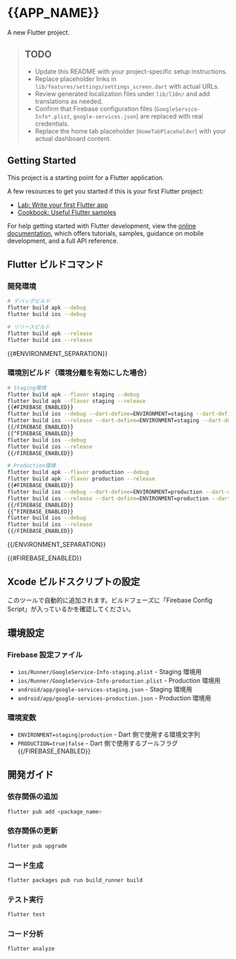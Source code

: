 # {{APP_NAME}}

A new Flutter project.

> ## TODO
> - Update this README with your project-specific setup instructions.
> - Replace placeholder links in `lib/features/settings/settings_screen.dart` with actual URLs.
> - Review generated localization files under `lib/l10n/` and add translations as needed.
> - Confirm that Firebase configuration files (`GoogleService-Info*.plist`, `google-services.json`) are replaced with real credentials.
> - Replace the home tab placeholder (`HomeTabPlaceholder`) with your actual dashboard content.

## Getting Started

This project is a starting point for a Flutter application.

A few resources to get you started if this is your first Flutter project:

- [Lab: Write your first Flutter app](https://docs.flutter.dev/get-started/codelab)
- [Cookbook: Useful Flutter samples](https://docs.flutter.dev/cookbook)

For help getting started with Flutter development, view the
[online documentation](https://docs.flutter.dev/), which offers tutorials,
samples, guidance on mobile development, and a full API reference.

## Flutter ビルドコマンド

### 開発環境

```bash
# デバッグビルド
flutter build apk --debug
flutter build ios --debug

# リリースビルド
flutter build apk --release
flutter build ios --release
```

{{#ENVIRONMENT_SEPARATION}}

### 環境別ビルド（環境分離を有効にした場合）

```bash
# Staging環境
flutter build apk --flavor staging --debug
flutter build apk --flavor staging --release
{{#FIREBASE_ENABLED}}
flutter build ios --debug --dart-define=ENVIRONMENT=staging --dart-define=PRODUCTION=false
flutter build ios --release --dart-define=ENVIRONMENT=staging --dart-define=PRODUCTION=false
{{/FIREBASE_ENABLED}}
{{^FIREBASE_ENABLED}}
flutter build ios --debug
flutter build ios --release
{{/FIREBASE_ENABLED}}

# Production環境
flutter build apk --flavor production --debug
flutter build apk --flavor production --release
{{#FIREBASE_ENABLED}}
flutter build ios --debug --dart-define=ENVIRONMENT=production --dart-define=PRODUCTION=true
flutter build ios --release --dart-define=ENVIRONMENT=production --dart-define=PRODUCTION=true
{{/FIREBASE_ENABLED}}
{{^FIREBASE_ENABLED}}
flutter build ios --debug
flutter build ios --release
{{/FIREBASE_ENABLED}}
```

{{/ENVIRONMENT_SEPARATION}}

{{#FIREBASE_ENABLED}}

## Xcode ビルドスクリプトの設定

このツールで自動的に追加されます。ビルドフェーズに「Firebase Config Script」が入っているかを確認してください。

## 環境設定

### Firebase 設定ファイル

- `ios/Runner/GoogleService-Info-staging.plist` - Staging 環境用
- `ios/Runner/GoogleService-Info-production.plist` - Production 環境用
- `android/app/google-services-staging.json` - Staging 環境用
- `android/app/google-services-production.json` - Production 環境用

### 環境変数

- `ENVIRONMENT=staging|production` - Dart 側で使用する環境文字列
- `PRODUCTION=true|false` - Dart 側で使用するブールフラグ
  {{/FIREBASE_ENABLED}}

## 開発ガイド

### 依存関係の追加

```bash
flutter pub add <package_name>
```

### 依存関係の更新

```bash
flutter pub upgrade
```

### コード生成

```bash
flutter packages pub run build_runner build
```

### テスト実行

```bash
flutter test
```

### コード分析

```bash
flutter analyze
```
